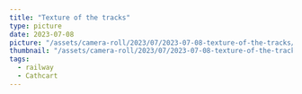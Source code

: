 ```yaml
---
title: "Texture of the tracks"
type: picture
date: 2023-07-08
picture: "/assets/camera-roll/2023/07/2023-07-08-texture-of-the-tracks/20230709_013021542_iOS.jpg"
thumbnail: "/assets/camera-roll/2023/07/2023-07-08-texture-of-the-tracks/20230709_013021542_iOS-thumbnail.jpg"
tags:
  - railway
  - Cathcart
---
```

